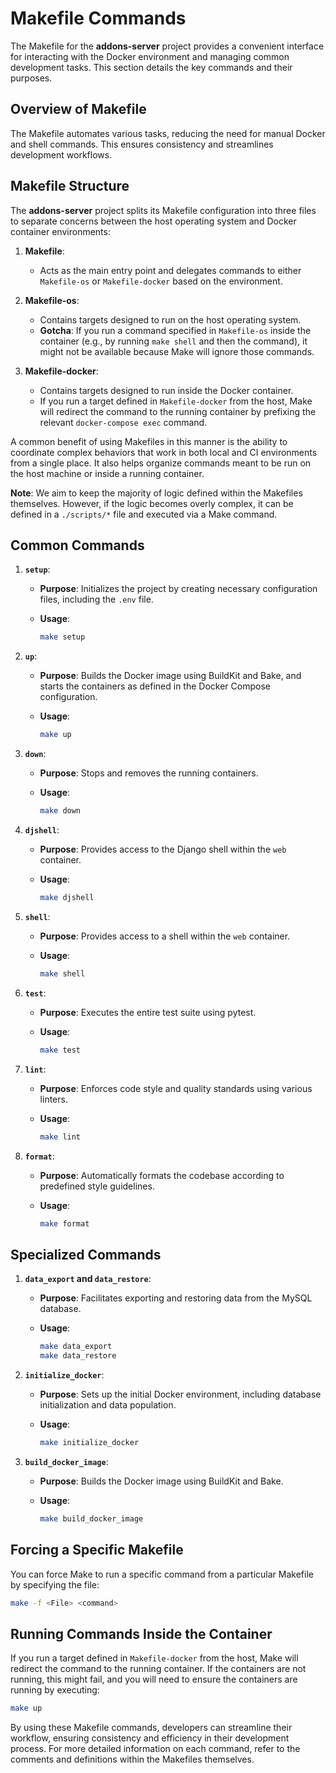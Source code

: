 # Makefile Commands

The Makefile for the **addons-server** project provides a convenient interface for interacting with the Docker environment and managing common development tasks. This section details the key commands and their purposes.

## Overview of Makefile

The Makefile automates various tasks, reducing the need for manual Docker and shell commands. This ensures consistency and streamlines development workflows.

## Makefile Structure

The **addons-server** project splits its Makefile configuration into three files to separate concerns between the host operating system and Docker container environments:

1. **Makefile**:
   - Acts as the main entry point and delegates commands to either `Makefile-os` or `Makefile-docker` based on the environment.

2. **Makefile-os**:
   - Contains targets designed to run on the host operating system.
   - **Gotcha**: If you run a command specified in `Makefile-os` inside the container (e.g., by running `make shell` and then the command), it might not be available because Make will ignore those commands.

3. **Makefile-docker**:
   - Contains targets designed to run inside the Docker container.
   - If you run a target defined in `Makefile-docker` from the host, Make will redirect the command to the running container by prefixing the relevant `docker-compose exec` command.

A common benefit of using Makefiles in this manner is the ability to coordinate complex behaviors that work in both local and CI environments from a single place. It also helps organize commands meant to be run on the host machine or inside a running container.

**Note**: We aim to keep the majority of logic defined within the Makefiles themselves. However, if the logic becomes overly complex, it can be defined in a `./scripts/*` file and executed via a Make command.

## Common Commands

1. **`setup`**:
   - **Purpose**: Initializes the project by creating necessary configuration files, including the `.env` file.
   - **Usage**:

     ```sh
     make setup
     ```

2. **`up`**:
   - **Purpose**: Builds the Docker image using BuildKit and Bake, and starts the containers as defined in the Docker Compose configuration.
   - **Usage**:

     ```sh
     make up
     ```

3. **`down`**:
   - **Purpose**: Stops and removes the running containers.
   - **Usage**:

     ```sh
     make down
     ```

4. **`djshell`**:
   - **Purpose**: Provides access to the Django shell within the `web` container.
   - **Usage**:

     ```sh
     make djshell
     ```

5. **`shell`**:
   - **Purpose**: Provides access to a shell within the `web` container.
   - **Usage**:

     ```sh
     make shell
     ```

6. **`test`**:
   - **Purpose**: Executes the entire test suite using pytest.
   - **Usage**:

     ```sh
     make test
     ```

7. **`lint`**:
   - **Purpose**: Enforces code style and quality standards using various linters.
   - **Usage**:

     ```sh
     make lint
     ```

8. **`format`**:
   - **Purpose**: Automatically formats the codebase according to predefined style guidelines.
   - **Usage**:

     ```sh
     make format
     ```

## Specialized Commands

1. **`data_export` and `data_restore`**:
   - **Purpose**: Facilitates exporting and restoring data from the MySQL database.
   - **Usage**:

     ```sh
     make data_export
     make data_restore
     ```

2. **`initialize_docker`**:
   - **Purpose**: Sets up the initial Docker environment, including database initialization and data population.
   - **Usage**:

     ```sh
     make initialize_docker
     ```

3. **`build_docker_image`**:
   - **Purpose**: Builds the Docker image using BuildKit and Bake.
   - **Usage**:

     ```sh
     make build_docker_image
     ```

## Forcing a Specific Makefile

You can force Make to run a specific command from a particular Makefile by specifying the file:

```sh
make -f <File> <command>
```

## Running Commands Inside the Container

If you run a target defined in `Makefile-docker` from the host, Make will redirect the command to the running container. If the containers are not running, this might fail, and you will need to ensure the containers are running by executing:

```sh
make up
```

By using these Makefile commands, developers can streamline their workflow, ensuring consistency and efficiency in their development process. For more detailed information on each command, refer to the comments and definitions within the Makefiles themselves.

